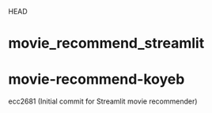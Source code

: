  HEAD
# movie_recommend_streamlit

# movie-recommend-koyeb
 ecc2681 (Initial commit for Streamlit movie recommender)
